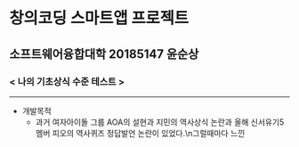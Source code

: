 # 창의코딩 스마트앱 프로젝트
## 소프트웨어융합대학 20185147 윤순상
### < 나의 기초상식 수준 테스트 >
***
+ 개발목적
  + 과거 여자아이돌 그룹 AOA의 설현과 지민의 역사상식 논란과 올해 신서유기5 멤버 피오의 역사퀴즈 정답발언 논란이 있었다.\n그럴때마다 느낀 
